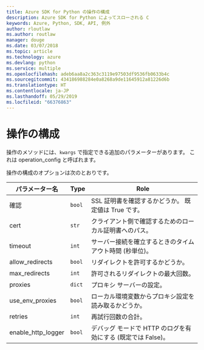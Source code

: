 ```yaml
---
title: Azure SDK for Python の操作の構成
description: Azure SDK for Python によってスローされる C
keywords: Azure, Python, SDK, API, 例外
author: rloutlaw
ms.author: routlaw
manager: douge
ms.date: 03/07/2018
ms.topic: article
ms.technology: azure
ms.devlang: python
ms.service: multiple
ms.openlocfilehash: adeb6aa8a2c363c3119e97503df9536fb0633b4c
ms.sourcegitcommit: 434186988284e0a8268a9de11645912a81226d6b
ms.translationtype: HT
ms.contentlocale: ja-JP
ms.lasthandoff: 05/29/2019
ms.locfileid: "66376863"
---
```

# <a name="operation-config"></a>操作の構成 

操作のメソッドには、`kwargs` で指定できる追加のパラメーターがあります。 これは operation_config と呼ばれます。

操作の構成のオプションは次のとおりです。

|パラメーター名|Type|Role|
|----------------------|------|---------------|
| 確認 |`bool`|SSL 証明書を確認するかどうか。 既定値は True です。|
|  cert |`str`| クライアント側で確認するためのローカル証明書へのパス。|
|  timeout |`int`| サーバー接続を確立するときのタイムアウト時間 (秒単位)。|
|  allow_redirects |`bool` | リダイレクトを許可するかどうか。|
|  max_redirects  |`int`| 許可されるリダイレクトの最大回数。|
|  proxies  |`dict` |プロキシ サーバーの設定。|
|  use_env_proxies |`bool` |ローカル環境変数からプロキシ設定を読み取るかどうか。|
|  retries  |`int` | 再試行回数の合計。|
|  enable_http_logger | `bool`| デバッグ モードで HTTP のログを有効にする (既定では False)。|
